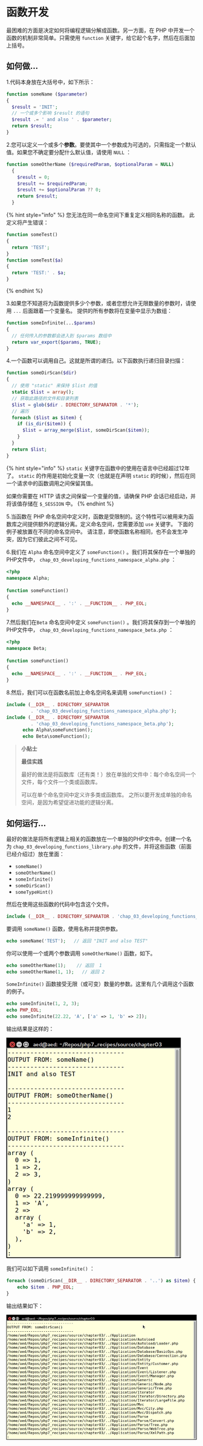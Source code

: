 # 函数开发

最困难的方面是决定如何将编程逻辑分解成函数。另一方面，在 PHP 中开发一个函数的机制非常简单。只需使用 `function` 关键字，给它起个名字，然后在后面加上括号。

## 如何做...

1.代码本身放在大括号中，如下所示：

```php
function someName ($parameter)
{ 
  $result = 'INIT';
  // 一个或多个影响 $result 的语句
  $result .= ' and also ' . $parameter;
  return $result; 
}
```

2.您可以定义一个或多个**参数**。要使其中一个参数成为可选的，只需指定一个默认值。如果您不确定要分配什么默认值，请使用 `NULL` ：

```php
function someOtherName ($requiredParam, $optionalParam = NULL)
  { 
    $result = 0;
    $result += $requiredParam;
    $result += $optionalParam ?? 0;
    return $result; 
  }
```

{% hint style="info" %}
您无法在同一命名空间下重复定义相同名称的函数。 此定义将产生错误：

```php
function someTest()
{
  return 'TEST';
}
function someTest($a)
{
  return 'TEST:' . $a;
}
```
{% endhint %}

3.如果您不知道将为函数提供多少个参数，或者您想允许无限数量的参数时，请使用 `...` 后面跟着一个变量名。 提供的所有参数将在变量中显示为数组：

```php
function someInfinite(...$params)
{
  // 任何传入的参数都会进入到 $params 数组中
  return var_export($params, TRUE);
}
```

4.一个函数可以调用自己。这就是所谓的递归。以下函数执行递归目录扫描：

```php
function someDirScan($dir)
{
  // 使用 "static" 来保持 $list 的值
  static $list = array();
  // 获取此路径的文件和目录列表
  $list = glob($dir . DIRECTORY_SEPARATOR . '*');
  // 遍历
  foreach ($list as $item) {
    if (is_dir($item)) {
      $list = array_merge($list, someDirScan($item));
    }
  }
  return $list;
}
```

{% hint style="info" %}
`static` 关键字在函数中的使用在语言中已经超过12年了。 `static` 的作用是初始化变量一次（也就是在声明 `static` 的时候），然后在同一个请求中的函数调用之间保留其值。

如果你需要在 HTTP 请求之间保留一个变量的值，请确保 PHP 会话已经启动，并将该值存储在 `$_SESSION` 中。
{% endhint %}

5.当函数在 PHP 命名空间中定义时，函数是受限制的。这个特性可以被用来为函数库之间提供额外的逻辑分离。定义命名空间，您需要添加 `use` 关键字。 下面的例子被放置在不同的命名空间中。 请注意，即使函数名称相同，也不会发生冲突，因为它们彼此之间不可见。

6.我们在 `Alpha` 命名空间中定义了 `someFunction()` 。我们将其保存在一个单独的PHP文件中， `chap_03_developing_functions_namespace_alpha.php` ：

```php
<?php
namespace Alpha;

function someFunction()
{
  echo __NAMESPACE__ . ':' . __FUNCTION__ . PHP_EOL;
}
```

7.然后我们在`Beta` 命名空间中定义 `someFunction()`  。我们将其保存到一个单独的PHP文件中， `chap_03_developing_functions_namespace_beta.php` ：

```php
<?php
namespace Beta;

function someFunction()
{
  echo __NAMESPACE__ . ':' . __FUNCTION__ . PHP_EOL;
}
```

8.然后，我们可以在函数名前加上命名空间名来调用 `someFunction()` ：

```php
include (__DIR__ . DIRECTORY_SEPARATOR 
         . 'chap_03_developing_functions_namespace_alpha.php');
include (__DIR__ . DIRECTORY_SEPARATOR 
         . 'chap_03_developing_functions_namespace_beta.php');
      echo Alpha\someFunction();
      echo Beta\someFunction();
```

> **小贴士**
>
> **最佳实践**
>
> 最好的做法是将函数库（还有类！）放在单独的文件中：每个命名空间一个文件，每个文件一个类或函数库。
>
> 可以在单个命名空间中定义许多类或函数库。 之所以要开发成单独的命名空间，是因为希望促进功能的逻辑分离。

## 如何运行...

最好的做法是将所有逻辑上相关的函数放在一个单独的PHP文件中。创建一个名为 `chap_03_developing_functions_library.php` 的文件，并将这些函数（前面已经介绍过）放在里面：

* `someName()`
* `someOtherName()`
* `someInfinite()`
* `someDirScan()`
* `someTypeHint()`

然后在使用这些函数的代码中包含这个文件。

```php
include (__DIR__ . DIRECTORY_SEPARATOR . 'chap_03_developing_functions_library.php');
```

要调用 `someName()` 函数，使用名称并提供参数。

```php
echo someName('TEST');   // 返回 "INIT and also TEST"
```

你可以使用一个或两个参数调用 `someOtherName()` 函数，如下。

```php
echo someOtherName(1);    // 返回  1
echo someOtherName(1, 1);   // 返回 2
```

 `SomeInfinite()` 函数接受无限（或可变）数量的参数。这里有几个调用这个函数的例子。

```php
echo someInfinite(1, 2, 3);
echo PHP_EOL;
echo someInfinite(22.22, 'A', ['a' => 1, 'b' => 2]);
```

输出结果是这样的：

![](../../.gitbook/assets/image%20%2836%29.png)

我们可以如下调用 `someInfinite()` ：

```php
foreach (someDirScan(__DIR__ . DIRECTORY_SEPARATOR . '..') as $item) {
    echo $item . PHP_EOL;
}
```

输出结果如下：

![](../../.gitbook/assets/image%20%2829%29.png)

